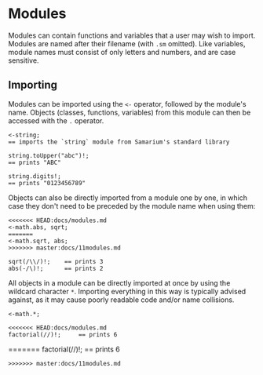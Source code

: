 # Modules

Modules can contain functions and variables that a user may wish to import.
Modules are named after their filename (with `.sm` omitted).
Like variables, module names must consist of only letters and numbers, and are case sensitive.

## Importing

Modules can be imported using the `<-` operator, followed by the module's name.
Objects (classes, functions, variables) from this module can then be accessed with the `.` operator.

```sm
<-string;
== imports the `string` module from Samarium's standard library

string.toUpper("abc")!;
== prints "ABC"

string.digits!;
== prints "0123456789"
```

Objects can also be directly imported from a module one by one, in which case they don't need to be preceded by the module name when using them:

```sm
<<<<<<< HEAD:docs/modules.md
<-math.abs, sqrt;
=======
<-math.sqrt, abs;
>>>>>>> master:docs/11modules.md

sqrt(/\\/)!;    == prints 3
abs(-/\)!;      == prints 2
```

All objects in a module can be directly imported at once by using the wildcard character `*`.
Importing everything in this way is typically advised against, as it may cause poorly readable code and/or name collisions.

```sm
<-math.*;

<<<<<<< HEAD:docs/modules.md
factorial(//)!;     == prints 6
```
=======
factorial(//)!; == prints 6
```
>>>>>>> master:docs/11modules.md
